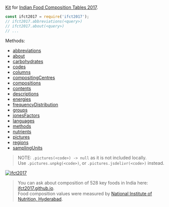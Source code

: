 [Kit] for [Indian Food Composition Tables 2017].

```javascript
const ifct2017 = require('ifct2017');
// ifct2017.abbreviations(<query>)
// ifct2017.about(<query>)
// ...
```

Methods:
- [abbreviations](https://www.npmjs.com/package/@ifct2017/abbreviations)
- [about](https://www.npmjs.com/package/@ifct2017/about)
- [carbohydrates](https://www.npmjs.com/package/@ifct2017/carbohydrates)
- [codes](https://www.npmjs.com/package/@ifct2017/codes)
- [columns](https://www.npmjs.com/package/@ifct2017/columns)
- [compositingCentres](https://www.npmjs.com/package/@ifct2017/compositingcentres)
- [compositions](https://www.npmjs.com/package/@ifct2017/compositions)
- [contents](https://www.npmjs.com/package/@ifct2017/contents)
- [descriptions](https://www.npmjs.com/package/@ifct2017/descriptions)
- [energies](https://www.npmjs.com/package/@ifct2017/energies)
- [frequencyDistribution](https://www.npmjs.com/package/@ifct2017/frequencydistribution)
- [groups](https://www.npmjs.com/package/@ifct2017/groups)
- [jonesFactors](https://www.npmjs.com/package/@ifct2017/jonesfactors)
- [languages](https://www.npmjs.com/package/@ifct2017/languages)
- [methods](https://www.npmjs.com/package/@ifct2017/methods)
- [nutrients](https://www.npmjs.com/package/@ifct2017/nutrients)
- [pictures](https://www.npmjs.com/package/@ifct2017/pictures)
- [regions](https://www.npmjs.com/package/@ifct2017/regions)
- [samplingUnits](https://www.npmjs.com/package/@ifct2017/samplingunits)

> NOTE: `.pictures(<code>) -> null` as it is not included locally.<br>
> Use `.pictures.unpkg(<code>)`, or `.pictures.jsdelivr(<code>)` instead.


[![ifct2017](http://ninindia.org/images/ifct_2017.png)](https://www.npmjs.com/package/ifct2017)
> You can ask about composition of 528 key foods in India here: [ifct2017.github.io].<br>
> Food composition values were measured by [National Institute of Nutrition, Hyderabad].

[Indian Food Composition Tables 2017]: http://ifct2017.com/
[Kit]: https://en.wikipedia.org/wiki/Kit_(of_components)
[ifct2017.github.io]: https://ifct2017.github.io
[National Institute of Nutrition, Hyderabad]: http://www.ninindia.org
